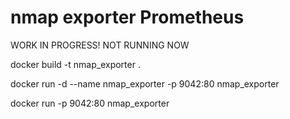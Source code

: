 # nmap exporter Prometheus

WORK IN PROGRESS! NOT RUNNING NOW

docker build -t nmap_exporter .

docker run -d --name nmap_exporter -p 9042:80 nmap_exporter

docker run -p 9042:80 nmap_exporter

